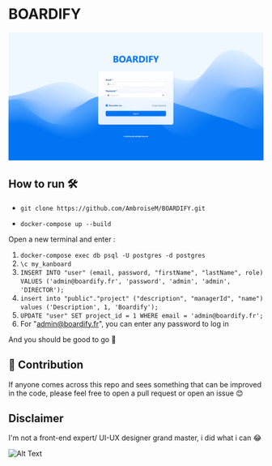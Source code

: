 # BOARDIFY

![Capture d'écran de l'application](home.PNG)


## How to run 🛠️

 * ``` git clone https://github.com/AmbroiseM/BOARDIFY.git ```

 * ``` docker-compose up --build ```

Open a new terminal and enter : 

1) ``` docker-compose exec db psql -U postgres -d postgres ```
2) ``` \c my_kanboard  ```
3) ``` INSERT INTO "user" (email, password, "firstName", "lastName", role) VALUES ('admin@boardify.fr', 'password', 'admin', 'admin', 'DIRECTOR'); ```
4) ``` insert into "public"."project" ("description", "managerId", "name") values ('Description', 1, 'Boardify'); ```
5) ``` UPDATE "user" SET project_id = 1 WHERE email = 'admin@boardify.fr'; ```
6) For "admin@boardify.fr", you can enter any password to log in

And you should be good to go 🚀 

## 🤝 Contribution
If anyone comes across this repo and sees something that can be improved in the code, please feel free to open a pull request or open an issue 😊

##  Disclaimer

I'm not a front-end expert/ UI-UX designer grand master, i did what i can 😂

![Alt Text](https://media1.giphy.com/media/v1.Y2lkPTc5MGI3NjExZWp2NWE3dnY5OWJnNjhzdWo4bXA2cnJ0MjZiNGRtYmRyaGx0bm1yZCZlcD12MV9pbnRlcm5hbF9naWZfYnlfaWQmY3Q9Zw/ZF1CaTcZ7fxk2Y5ui1/giphy.webp) 

